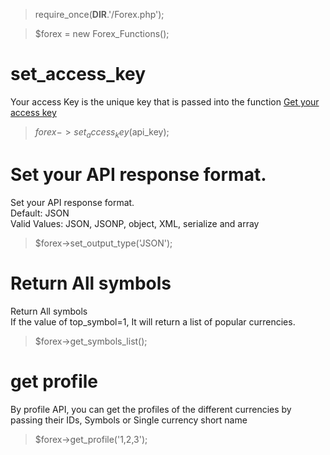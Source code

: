 > require_once(__DIR__.'/Forex.php');

> $forex = new Forex_Functions();


# set_access_key
Your access Key is the unique key that is passed into the function <a href='https://fcsapi.com/login?q=signup' target='_blank'>Get your access key</a>
> $forex->set_access_key($api_key);


# Set your API response format.
Set your API response format.<br>
Default: JSON<br>
Valid Values: JSON, JSONP, object, XML, serialize and array<br>
> $forex->set_output_type('JSON');


# Return All symbols
Return All symbols<br>
If the value of top_symbol=1, It will return a list of popular currencies.
> $forex->get_symbols_list();


# get profile
By profile API, you can get the profiles of the different currencies by passing their IDs, Symbols or Single currency short name
> $forex->get_profile('1,2,3');
